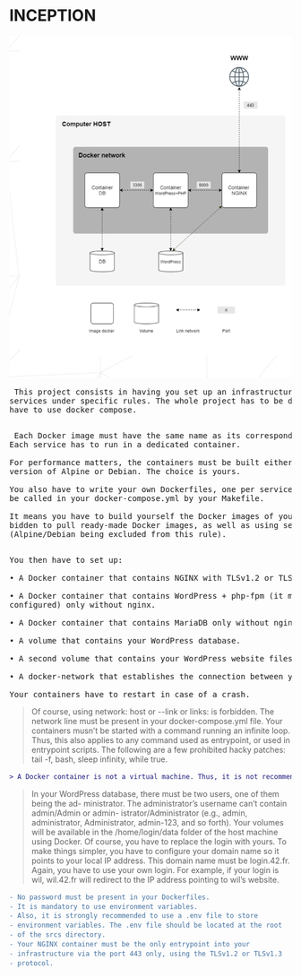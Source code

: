 # INCEPTION 
![alt text](https://github.com/amouhtal/Inception/blob/main/iception_diagram.png?raw=true)

<pre> This project consists in having you set up an infrastructure composed of different
services under specific rules. The whole project has to be done in a virtual machine. You
have to use docker compose.<br/><br/></pre>
<pre> Each Docker image must have the same name as its corresponding service.
Each service has to run in a dedicated container.<br />
For performance matters, the containers must be built either from the penultimate stable
version of Alpine or Debian. The choice is yours.<br />
You also have to write your own Dockerfiles, one per service. The Dockerfiles must
be called in your docker-compose.yml by your Makefile.<br />
It means you have to build yourself the Docker images of your project. It is then for-
bidden to pull ready-made Docker images, as well as using services such as DockerHub
(Alpine/Debian being excluded from this rule).<br /><br /></pre>
<pre>You then have to set up:<br />
• A Docker container that contains NGINX with TLSv1.2 or TLSv1.3 only.<br />
• A Docker container that contains WordPress + php-fpm (it must be installed and
configured) only without nginx.<br />
• A Docker container that contains MariaDB only without nginx.<br />
• A volume that contains your WordPress database.<br />
• A second volume that contains your WordPress website files.<br />
• A docker-network that establishes the connection between your containers.<br />
Your containers have to restart in case of a crash.<br /></pre>
> Of course, using network: host or --link or links: is forbidden.
The network line must be present in your docker-compose.yml file.
Your containers musn’t be started with a command running an infinite
loop. Thus, this also applies to any command used as entrypoint, or
used in entrypoint scripts. The following are a few prohibited hacky
patches: tail -f, bash, sleep infinity, while true.</br>
>
```diff
> A Docker container is not a virtual machine. Thus, it is not recommended to use any hacky patch based on ’tail -f’ and so forth when trying to run it. Read about how daemons work and whether it’s a good idea to use them or not.</br>
```
> In your WordPress database, there must be two users, one of them being the ad-
ministrator. The administrator’s username can’t contain admin/Admin or admin-
istrator/Administrator (e.g., admin, administrator, Administrator, admin-123, and
so forth).
> Your volumes will be available in the /home/login/data folder of the
host machine using Docker. Of course, you have to replace the login
with yours.
> To make things simpler, you have to configure your domain name so it points to your
local IP address.
This domain name must be login.42.fr. Again, you have to use your own login.
For example, if your login is wil, wil.42.fr will redirect to the IP address pointing to
wil’s website.<br>

```diff
- No password must be present in your Dockerfiles.
- It is mandatory to use environment variables.
- Also, it is strongly recommended to use a .env file to store
- environment variables. The .env file should be located at the root
- of the srcs directory.
- Your NGINX container must be the only entrypoint into your
- infrastructure via the port 443 only, using the TLSv1.2 or TLSv1.3
- protocol.
```

